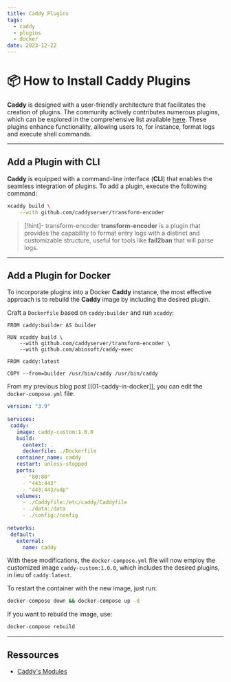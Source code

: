 ```yaml
---
title: Caddy Plugins
tags:
  - caddy
  - plugins
  - docker
date: 2023-12-22
---
```

# 📦 How to Install Caddy Plugins

**Caddy** is designed with a user-friendly architecture that facilitates the creation of plugins. The community actively contributes numerous plugins, which can be explored in the comprehensive list available [here](https://caddyserver.com/docs/modules/). These plugins enhance functionality, allowing users to, for instance, format logs and execute shell commands.

---
## Add a Plugin with CLI

**Caddy** is equipped with a command-line interface (**CLI**) that enables the seamless integration of plugins. To add a plugin, execute the following command:

```bash
xcaddy build \
    --with github.com/caddyserver/transform-encoder
```

> [!hint]- transform-encoder
> **transform-encoder** is a plugin that provides the capability to format entry logs with a distinct and customizable structure, useful for tools like **fail2ban** that will parse logs.

---
## Add a Plugin for Docker

To incorporate plugins into a Docker **Caddy** instance, the most effective approach is to rebuild the **Caddy** image by including the desired plugin.

Craft a `Dockerfile` based on `caddy:builder` and run `xcaddy`:

```docker
FROM caddy:builder AS builder

RUN xcaddy build \
	--with github.com/caddyserver/transform-encoder \
	--with github.com/abiosoft/caddy-exec

FROM caddy:latest

COPY --from=builder /usr/bin/caddy /usr/bin/caddy
```

From my previous blog post [[01-caddy-in-docker]], you can edit the `docker-compose.yml` file:

```yml {5-8}
version: "3.9"
  
services:
 caddy:
   image: caddy-custom:1.0.0
   build:
     context: .
     dockerfile: ./Dockerfile
   container_name: caddy
   restart: unless-stopped
   ports:
     - "80:80"
     - "443:443"
     - "443:443/udp"
   volumes:  
     - ./Caddyfile:/etc/caddy/Caddyfile
     - ./data:/data
     - ./config:/config
  
networks:
 default:
   external:
     name: caddy
```

With these modifications, the `docker-compose.yml` file will now employ the customized image `caddy-custom:1.0.0`, which includes the desired plugins, in lieu of `caddy:latest`.

To restart the container with the new image, just run:

```bash
docker-compose down && docker-compose up -d
```

If you want to rebuild the image, use:

```bash
docker-compose rebuild
```

---
## Ressources
- [Caddy's Modules](https://caddyserver.com/docs/modules/)